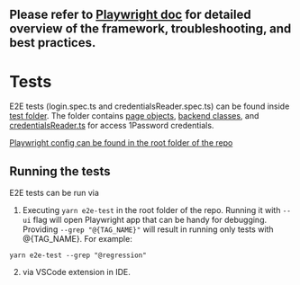 ## Please refer to [Playwright doc](https://playwright.dev/docs/intro) for detailed overview of the framework, troubleshooting, and best practices.

# Tests

E2E tests (login.spec.ts and credentialsReader.spec.ts) can be found inside [test folder](/test/e2e_tests/). The folder contains [page objects](/test/e2e_tests/pages), [backend classes](/test/e2e_tests/backend), and [credentialsReader.ts](/test//e2e_tests/utils/credentialsReader.ts) for access 1Password credentials.

[Playwright config can be found in the root folder of the repo](/playwright.config.ts)

## Running the tests

E2E tests can be run via

1. Executing `yarn e2e-test` in the root folder of the repo. Running it with `--ui` flag will open Playwright app that can be handy for debugging. Providing `--grep "@{TAG_NAME}"` will result in running only tests with @{TAG_NAME}. For example:

```
yarn e2e-test --grep "@regression"
```

2. via VSCode extension in IDE.
